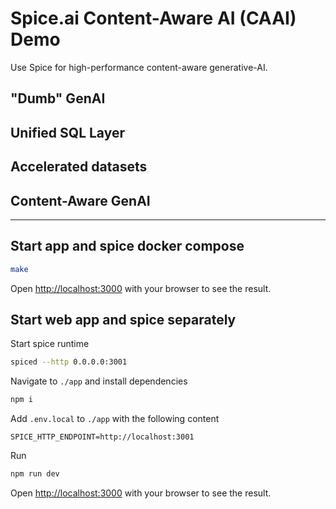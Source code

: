 # Spice.ai Content-Aware AI (CAAI) Demo

Use Spice for high-performance content-aware generative-AI.

## "Dumb" GenAI

## Unified SQL Layer

## Accelerated datasets

## Content-Aware GenAI

---

## Start app and spice docker compose

```bash
make
```

Open [http://localhost:3000](http://localhost:3000) with your browser to see the result.

## Start web app and spice separately

Start spice runtime

```bash
spiced --http 0.0.0.0:3001
```

Navigate to `./app` and install dependencies

```bash
npm i
```

Add `.env.local` to `./app` with the following content

```
SPICE_HTTP_ENDPOINT=http://localhost:3001
```

Run
```bash
npm run dev
```

Open [http://localhost:3000](http://localhost:3000) with your browser to see the result.
